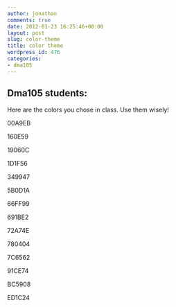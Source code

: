 ```yaml
---
author: jonathan
comments: true
date: 2012-01-23 16:25:46+00:00
layout: post
slug: color-theme
title: color theme
wordpress_id: 476
categories:
- dma105
---
```


## Dma105 students:





Here are the colors you chose in class.  Use them wisely!<!-- more -->





00A9EB





160E59





19060C





1D1F56





349947





5B0D1A





66FF99





691BE2





72A74E





780404





7C6562





91CE74





BC5908





ED1C24



